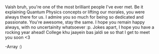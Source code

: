 Vaish bruh, you're one of the most brilliant people I've ever met. Be it explaining Quantum Physics concepts or lifting our morales, you were always there for us. I admire you so much for being so dedicated and passionate. You're awesome, stay the same. I hope you remain happy always, with no uncertainity whatsoever :p. Jokes apart, I hope you have a rocking year ahead! College khu jaayein bas jaldi se so that I get to meet you soon <3

-Array :)
